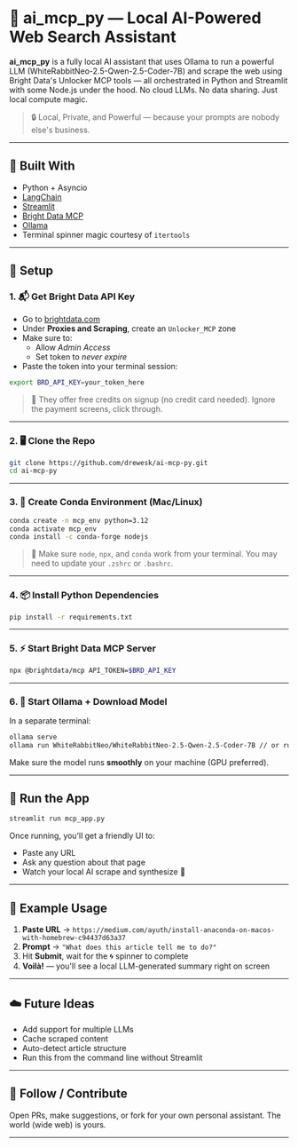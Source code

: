 
# 🤖 ai_mcp_py — Local AI-Powered Web Search Assistant

**ai_mcp_py** is a fully local AI assistant that uses Ollama to run a powerful LLM (WhiteRabbitNeo-2.5-Qwen-2.5-Coder-7B) and scrape the web using Bright Data's Unlocker MCP tools — all orchestrated in Python and Streamlit with some Node.js under the hood. No cloud LLMs. No data sharing. Just local compute magic.

> 🔒 Local, Private, and Powerful — because your prompts are nobody else's business.

---

## 🧠 Built With

- Python + Asyncio
- [LangChain](https://www.langchain.com/)
- [Streamlit](https://streamlit.io/)
- [Bright Data MCP](https://brightdata.com/)
- [Ollama](https://ollama.com/)
- Terminal spinner magic courtesy of `itertools`

---

## 🧰 Setup

### 1. 📬 Get Bright Data API Key

- Go to [brightdata.com](https://brightdata.com)
- Under **Proxies and Scraping**, create an `Unlocker_MCP` zone
- Make sure to:
  - Allow *Admin Access*
  - Set token to *never expire*
- Paste the token into your terminal session:

```bash
export BRD_API_KEY=your_token_here
```

> 💸 They offer free credits on signup (no credit card needed). Ignore the payment screens, click through.

---

### 2. 🖥️ Clone the Repo

```bash
git clone https://github.com/drewesk/ai-mcp-py.git
cd ai-mcp-py
```

---

### 3. 🐍 Create Conda Environment (Mac/Linux)

```bash
conda create -n mcp_env python=3.12
conda activate mcp_env
conda install -c conda-forge nodejs
```

> 🧪 Make sure `node`, `npx`, and `conda` work from your terminal. You may need to update your `.zshrc` or `.bashrc`.

---

### 4. 📦 Install Python Dependencies

```bash
pip install -r requirements.txt
```

---

### 5. ⚡ Start Bright Data MCP Server

```bash
npx @brightdata/mcp API_TOKEN=$BRD_API_KEY
```

---

### 6. 🧠 Start Ollama + Download Model

In a separate terminal:

```bash
ollama serve
ollama run WhiteRabbitNeo/WhiteRabbitNeo-2.5-Qwen-2.5-Coder-7B // or run you fav model and update mcp_app.py
```

Make sure the model runs **smoothly** on your machine (GPU preferred).

---

## 🧪 Run the App

```bash
streamlit run mcp_app.py
```

Once running, you’ll get a friendly UI to:

- Paste any URL
- Ask any question about that page
- Watch your local AI scrape and synthesize 🤯

---

## 🧼 Example Usage

1. **Paste URL** → `https://medium.com/ayuth/install-anaconda-on-macos-with-homebrew-c94437d63a37`
2. **Prompt** → `"What does this article tell me to do?"`
3. Hit **Submit**, wait for the 🌀 spinner to complete
4. **Voilà!** — you'll see a local LLM-generated summary right on screen

---



## ☁️ Future Ideas

- Add support for multiple LLMs
- Cache scraped content
- Auto-detect article structure
- Run this from the command line without Streamlit

---

## 🐾 Follow / Contribute

Open PRs, make suggestions, or fork for your own personal assistant. The world (wide web) is yours.

---
